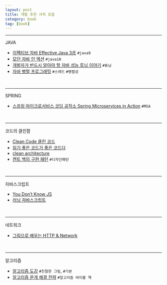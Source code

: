 ```yaml
---
layout: post
title: 개발 추천 서적 모음 
category: book
tag: [book]
---
```


***

JAVA 
* [이펙티브 자바 Effective Java 3/E](http://www.yes24.com/Product/Goods/65551284?scode=032&OzSrank=1) `#java9`
* [모던 자바 인 액션](http://www.yes24.com/Product/Goods/77125987) `#java10`
* [개발자가 반드시 알아야 할 자바 성능 튜닝 이야기](http://www.yes24.com/Product/Goods/11261731) `#튜닝`
* [자바 병렬 프로그래밍](http://www.yes24.com/Product/Goods/3015162) `#스레드` `#병렬성`

<br>

***
SPRING
* [스프링 마이크로서비스 코딩 공작소 Spring Microservices in Action](http://www.yes24.com/Product/Goods/67473377) `#MSA`

<br>

***
코드의 클린함
* [Clean Code 클린 코드](http://www.yes24.com/Product/Goods/11681152?Acode=101)
* [읽기 좋은 코드가 좋은 코드다](http://www.yes24.com/Product/Goods/6692314)
* [clean architecture](http://www.yes24.com/Product/Goods/77283734)
* [켄트 백의 구현 패턴](http://www.yes24.com/Product/Goods/2824034) `#디자인패턴`

<br>


***
자바스크립트
* [You Don’t Know JS](http://www.yes24.com/Product/Goods/43219481)
* [러닝 자바스크립트](http://www.yes24.com/Product/Goods/42806896?scode=032&OzSrank=1)

<br>


***
네트워크 
* [그림으로 배우는 HTTP & Network](http://www.yes24.com/Product/Goods/15894097)

<br>

***
알고리즘
* [알고리즘 도감](http://www.yes24.com/Product/Goods/58290453) `#친절한 그림`, `#기본`
* [알고리즘 문게 해결 전략](http://www.yes24.com/Product/Goods/8006522) `#알고리즘 바이블 책`
